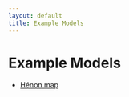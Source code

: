 ```yaml
---
layout: default
title: Example Models
---
```


Example Models
==============


  * [Hénon map](henon)


